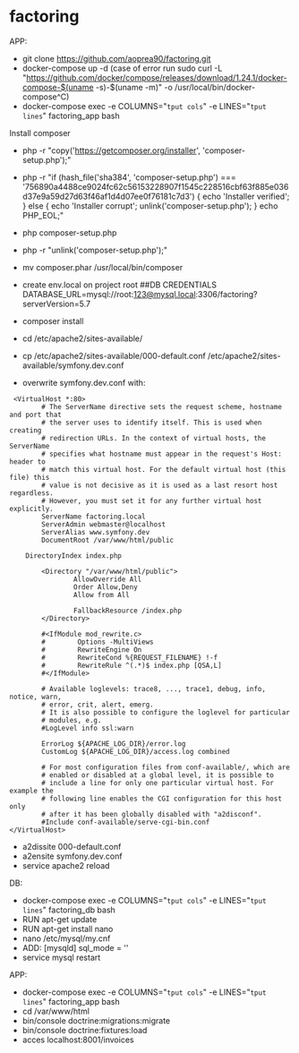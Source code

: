 # factoring
APP:

- git clone https://github.com/aoprea90/factoring.git
- docker-compose up -d (case of error run sudo curl -L "https://github.com/docker/compose/releases/download/1.24.1/docker-compose-$(uname -s)-$(uname -m)" -o /usr/local/bin/docker-compose^C)
- docker-compose exec -e COLUMNS="`tput cols`" -e LINES="`tput lines`" factoring_app bash

Install composer

- php -r "copy('https://getcomposer.org/installer', 'composer-setup.php');"
- php -r "if (hash_file('sha384', 'composer-setup.php') === '756890a4488ce9024fc62c56153228907f1545c228516cbf63f885e036d37e9a59d27d63f46af1d4d07ee0f76181c7d3') { echo 'Installer verified'; } else { echo 'Installer corrupt'; unlink('composer-setup.php'); } echo PHP_EOL;"
- php composer-setup.php
- php -r "unlink('composer-setup.php');"
- mv composer.phar /usr/local/bin/composer


- create env.local on project root
##DB CREDENTIALS
DATABASE_URL=mysql://root:123@mysql.local:3306/factoring?serverVersion=5.7

- composer install

- cd /etc/apache2/sites-available/
- cp /etc/apache2/sites-available/000-default.conf /etc/apache2/sites-available/symfony.dev.conf
- overwrite symfony.dev.conf with:

```
 <VirtualHost *:80>
        # The ServerName directive sets the request scheme, hostname and port that
        # the server uses to identify itself. This is used when creating
        # redirection URLs. In the context of virtual hosts, the ServerName
        # specifies what hostname must appear in the request's Host: header to
        # match this virtual host. For the default virtual host (this file) this
        # value is not decisive as it is used as a last resort host regardless.
        # However, you must set it for any further virtual host explicitly.
        ServerName factoring.local
        ServerAdmin webmaster@localhost
        ServerAlias www.symfony.dev
        DocumentRoot /var/www/html/public
	
	DirectoryIndex index.php

        <Directory "/var/www/html/public">
                AllowOverride All
                Order Allow,Deny
                Allow from All

                FallbackResource /index.php
        </Directory>

        #<IfModule mod_rewrite.c>
        #        Options -MultiViews
        #        RewriteEngine On
        #        RewriteCond %{REQUEST_FILENAME} !-f
        #        RewriteRule ^(.*)$ index.php [QSA,L]
        #</IfModule>

        # Available loglevels: trace8, ..., trace1, debug, info, notice, warn,
        # error, crit, alert, emerg.
        # It is also possible to configure the loglevel for particular
        # modules, e.g.
        #LogLevel info ssl:warn

        ErrorLog ${APACHE_LOG_DIR}/error.log
        CustomLog ${APACHE_LOG_DIR}/access.log combined

        # For most configuration files from conf-available/, which are
        # enabled or disabled at a global level, it is possible to
        # include a line for only one particular virtual host. For example the
        # following line enables the CGI configuration for this host only
        # after it has been globally disabled with "a2disconf".
        #Include conf-available/serve-cgi-bin.conf
</VirtualHost>

```	
	



- a2dissite 000-default.conf
- a2ensite symfony.dev.conf
- service apache2 reload


DB:

- docker-compose exec -e COLUMNS="`tput cols`" -e LINES="`tput lines`" factoring_db bash
- RUN apt-get update
- RUN apt-get install nano
- nano /etc/mysql/my.cnf
- ADD: 
  [mysqld]
	sql_mode = ''
- service mysql restart


APP:

- docker-compose exec -e COLUMNS="`tput cols`" -e LINES="`tput lines`" factoring_app bash
- cd /var/www/html
- bin/console doctrine:migrations:migrate
- bin/console doctrine:fixtures:load
- acces localhost:8001/invoices


